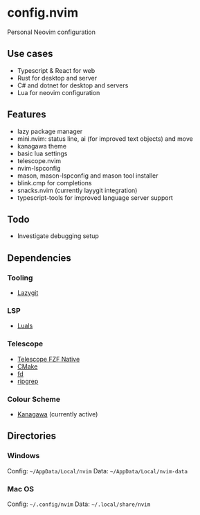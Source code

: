 # config.nvim

Personal Neovim configuration

## Use cases

- Typescript & React for web
- Rust for desktop and server
- C# and dotnet for desktop and servers
- Lua for neovim configuration

## Features

- lazy package manager
- mini.nvim: status line, ai (for improved text objects) and move
- kanagawa theme
- basic lua settings
- telescope.nvim
- nvim-lspconfig
- mason, mason-lspconfig and mason tool installer
- blink.cmp for completions
- snacks.nvim (currently layygit integration)
- typescript-tools for improved language server support

## Todo

- Investigate debugging setup

## Dependencies

### Tooling

- [Lazygit](https://github.com/jesseduffield/lazygit)

### LSP

- [Luals](https://luals.github.io/#neovim-install)

### Telescope

- [Telescope FZF Native](https://github.com/nvim-telescope/telescope-fzf-native.nvim)
- [CMake](https://cmake.org/download/)
- [fd](https://github.com/sharkdp/fd)
- [ripgrep](https://github.com/BurntSushi/ripgrep)

### Colour Scheme

- [Kanagawa](https://github.com/rebelot/kanagawa.nvim) (currently active)

## Directories

### Windows

Config: `~/AppData/Local/nvim`
Data: `~/AppData/Local/nvim-data`

### Mac OS

Config: `~/.config/nvim`
Data: `~/.local/share/nvim`
